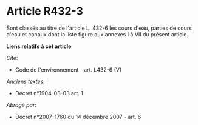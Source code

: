 # Article R432-3

Sont classés au titre de l'article L. 432-6 les cours d'eau, parties de cours d'eau et canaux dont la liste figure aux
annexes I à VII du présent article.

**Liens relatifs à cet article**

_Cite_:

  - Code de l'environnement - art. L432-6 (V)

_Anciens textes_:

  - Décret n°1904-08-03 art. 1

_Abrogé par_:

  - Décret n°2007-1760 du 14 décembre 2007 - art. 6
